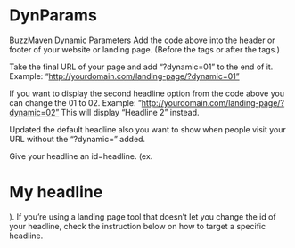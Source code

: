 # DynParams
BuzzMaven Dynamic Parameters
Add the code above into the header or footer of your website or landing page. (Before the <head> tags or after the <body> tags.)

Take the final URL of your page and add “?dynamic=01” to the end of it. Example: “http://yourdomain.com/landing-page/?dynamic=01”

If you want to display the second headline option from the code above you can change the 01 to 02. Example: “http://yourdomain.com/landing-page/?dynamic=02” This will display “Headline 2” instead.

Updated the default headline also you want to show when people visit your URL without the “?dynamic=” added.

Give your headline an id=headline. (ex. <h1 id=”headline”>My headline</h1>). If you’re using a landing page tool that doesn’t let you change the id of your headline, check the instruction below on how to target a specific headline.